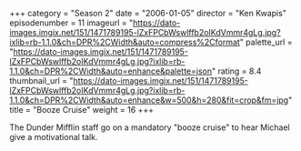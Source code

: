 +++
category = "Season 2"
date = "2006-01-05"
director = "Ken Kwapis"
episodenumber = 11
imageurl = "https://dato-images.imgix.net/151/1471789195-lZxFPCbWswlffb2oIKdVmmr4gLg.jpg?ixlib=rb-1.1.0&ch=DPR%2CWidth&auto=compress%2Cformat"
palette_url = "https://dato-images.imgix.net/151/1471789195-lZxFPCbWswlffb2oIKdVmmr4gLg.jpg?ixlib=rb-1.1.0&ch=DPR%2CWidth&auto=enhance&palette=json"
rating = 8.4
thumbnail_url = "https://dato-images.imgix.net/151/1471789195-lZxFPCbWswlffb2oIKdVmmr4gLg.jpg?ixlib=rb-1.1.0&ch=DPR%2CWidth&auto=enhance&w=500&h=280&fit=crop&fm=jpg"
title = "Booze Cruise"
weight = 16
+++

The Dunder Mifflin staff go on a mandatory "booze cruise" to hear Michael give a motivational talk.